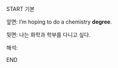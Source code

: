 START
기본

앞면:
I’m hoping to do a chemistry **degree**.


뒷면:
나는 화학과 학부를 다니고 싶다.


해석:


<!--ID: 1733726319979-->
END